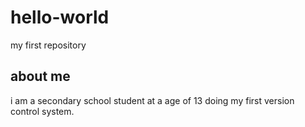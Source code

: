 # hello-world
my first repository

## about me
i am a secondary school student at a age of 13 doing my first version control system. 
